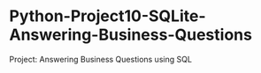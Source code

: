 # Python-Project10-SQLite-Answering-Business-Questions
Project: Answering Business Questions using SQL
